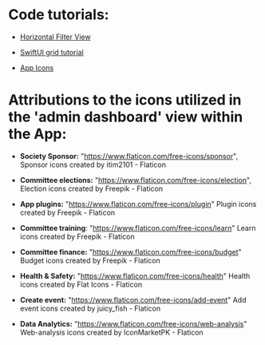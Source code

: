 

# Code tutorials: 

- [Horizontal Filter View](https://betterprogramming.pub/swiftui-basics-horizontal-filter-view-fb031fbe7e40)

- [SwiftUI grid tutorial](https://www.youtube.com/watch?v=F-PcYUgUySk)

- [App Icons](https://www.youtube.com/watch?v=ezy0UpfUNrs)



# Attributions to the icons utilized in the 'admin dashboard' view within the App:

- **Society Sponsor:** "https://www.flaticon.com/free-icons/sponsor", Sponsor icons created by itim2101 - Flaticon

- **Committee elections:** "https://www.flaticon.com/free-icons/election", Election icons created by Freepik - Flaticon

- **App plugins:** "https://www.flaticon.com/free-icons/plugin" Plugin icons created by Freepik - Flaticon

- **Committee training**: "https://www.flaticon.com/free-icons/learn" Learn icons created by Freepik - Flaticon

- **Committee finance:** "https://www.flaticon.com/free-icons/budget" Budget icons created by Freepik - Flaticon

- **Health & Safety:** "https://www.flaticon.com/free-icons/health" Health icons created by Flat Icons - Flaticon

- **Create event:** "https://www.flaticon.com/free-icons/add-event" Add event icons created by juicy_fish - Flaticon

- **Data Analytics:** "https://www.flaticon.com/free-icons/web-analysis" Web-analysis icons created by IconMarketPK - Flaticon




